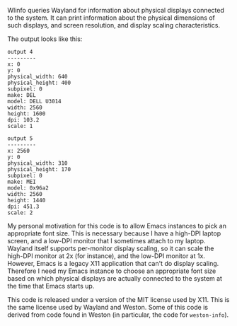 Wlinfo queries Wayland for information about physical displays connected to the
system. It can print information about the physical dimensions of such displays,
and screen resolution, and display scaling characteristics.

The output looks like this:

```
output 4
---------
x: 0
y: 0
physical_width: 640
physical_height: 400
subpixel: 0
make: DEL
model: DELL U3014
width: 2560
height: 1600
dpi: 103.2
scale: 1

output 5
---------
x: 2560
y: 0
physical_width: 310
physical_height: 170
subpixel: 0
make: MEI
model: 0x96a2
width: 2560
height: 1440
dpi: 451.3
scale: 2
```

My personal motivation for this code is to allow Emacs instances to pick an
appropriate font size. This is necessary because I have a high-DPI laptop
screen, and a low-DPI monitor that I sometimes attach to my laptop. Wayland
itself supports per-monitor display scaling, so it can scale the high-DPI
monitor at 2x (for instance), and the low-DPI monitor at 1x. However, Emacs is a
legacy X11 application that can't do display scaling. Therefore I need my Emacs
instance to choose an appropriate font size based on which physical displays are
actually connected to the system at the time that Emacs starts up.

This code is released under a version of the MIT license used by X11. This is
the same license used by Wayland and Weston. Some of this code is derived from
code found in Weston (in particular, the code for `weston-info`).
